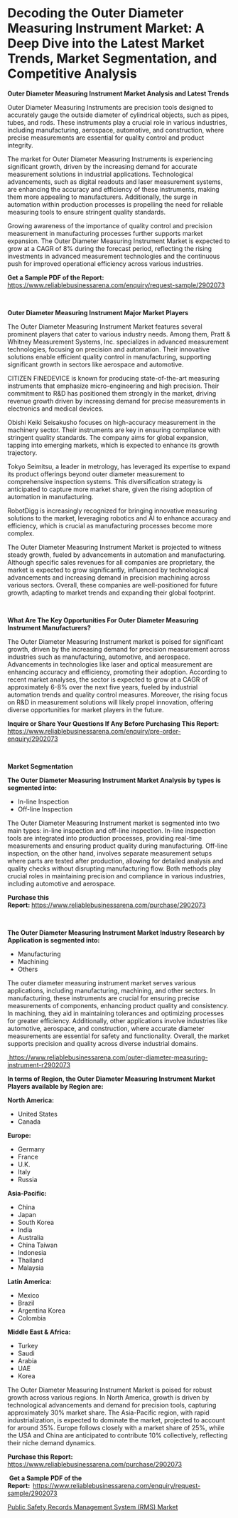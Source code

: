 <p><h1>Decoding the Outer Diameter Measuring Instrument Market: A Deep Dive into the Latest Market Trends, Market Segmentation, and Competitive Analysis</h1></p><p><strong>Outer Diameter Measuring Instrument Market Analysis and Latest Trends</strong></p>
<p><p>Outer Diameter Measuring Instruments are precision tools designed to accurately gauge the outside diameter of cylindrical objects, such as pipes, tubes, and rods. These instruments play a crucial role in various industries, including manufacturing, aerospace, automotive, and construction, where precise measurements are essential for quality control and product integrity.</p><p>The market for Outer Diameter Measuring Instruments is experiencing significant growth, driven by the increasing demand for accurate measurement solutions in industrial applications. Technological advancements, such as digital readouts and laser measurement systems, are enhancing the accuracy and efficiency of these instruments, making them more appealing to manufacturers. Additionally, the surge in automation within production processes is propelling the need for reliable measuring tools to ensure stringent quality standards.</p><p>Growing awareness of the importance of quality control and precision measurement in manufacturing processes further supports market expansion. The Outer Diameter Measuring Instrument Market is expected to grow at a CAGR of 8% during the forecast period, reflecting the rising investments in advanced measurement technologies and the continuous push for improved operational efficiency across various industries.</p></p>
<p><strong>Get a Sample PDF of the Report:&nbsp;</strong> <a href="https://www.reliablebusinessarena.com/enquiry/request-sample/2902073?utm_campaign=3121&utm_medium=2&utm_source=Github&utm_content=ia&utm_term=11032025&utm_id=outer-diameter-measuring-instrument">https://www.reliablebusinessarena.com/enquiry/request-sample/2902073</a></p>
<p>&nbsp;</p>
<p><strong>Outer Diameter Measuring Instrument Major Market Players</strong></p>
<p><p>The Outer Diameter Measuring Instrument Market features several prominent players that cater to various industry needs. Among them, Pratt & Whitney Measurement Systems, Inc. specializes in advanced measurement technologies, focusing on precision and automation. Their innovative solutions enable efficient quality control in manufacturing, supporting significant growth in sectors like aerospace and automotive.</p><p>CITIZEN FINEDEVICE is known for producing state-of-the-art measuring instruments that emphasize micro-engineering and high precision. Their commitment to R&D has positioned them strongly in the market, driving revenue growth driven by increasing demand for precise measurements in electronics and medical devices.</p><p>Obishi Keiki Seisakusho focuses on high-accuracy measurement in the machinery sector. Their instruments are key in ensuring compliance with stringent quality standards. The company aims for global expansion, tapping into emerging markets, which is expected to enhance its growth trajectory.</p><p>Tokyo Seimitsu, a leader in metrology, has leveraged its expertise to expand its product offerings beyond outer diameter measurement to comprehensive inspection systems. This diversification strategy is anticipated to capture more market share, given the rising adoption of automation in manufacturing.</p><p>RobotDigg is increasingly recognized for bringing innovative measuring solutions to the market, leveraging robotics and AI to enhance accuracy and efficiency, which is crucial as manufacturing processes become more complex.</p><p>The Outer Diameter Measuring Instrument Market is projected to witness steady growth, fueled by advancements in automation and manufacturing. Although specific sales revenues for all companies are proprietary, the market is expected to grow significantly, influenced by technological advancements and increasing demand in precision machining across various sectors. Overall, these companies are well-positioned for future growth, adapting to market trends and expanding their global footprint.</p></p>
<p>&nbsp;</p>
<p><strong>What Are The Key Opportunities For Outer Diameter Measuring Instrument Manufacturers?</strong></p>
<p><p>The Outer Diameter Measuring Instrument market is poised for significant growth, driven by the increasing demand for precision measurement across industries such as manufacturing, automotive, and aerospace. Advancements in technologies like laser and optical measurement are enhancing accuracy and efficiency, promoting their adoption. According to recent market analyses, the sector is expected to grow at a CAGR of approximately 6-8% over the next five years, fueled by industrial automation trends and quality control measures. Moreover, the rising focus on R&D in measurement solutions will likely propel innovation, offering diverse opportunities for market players in the future.</p></p>
<p><strong>Inquire or Share Your Questions If Any Before Purchasing This Report:</strong> <a href="https://www.reliablebusinessarena.com/enquiry/pre-order-enquiry/2902073?utm_campaign=3121&utm_medium=2&utm_source=Github&utm_content=ia&utm_term=11032025&utm_id=outer-diameter-measuring-instrument">https://www.reliablebusinessarena.com/enquiry/pre-order-enquiry/2902073</a></p>
<p>&nbsp;</p>
<p><strong>Market Segmentation</strong></p>
<p><strong>The Outer Diameter Measuring Instrument Market Analysis by types is segmented into:</strong></p>
<p><ul><li>In-line Inspection</li><li>Off-line Inspection</li></ul></p>
<p><p>The Outer Diameter Measuring Instrument market is segmented into two main types: in-line inspection and off-line inspection. In-line inspection tools are integrated into production processes, providing real-time measurements and ensuring product quality during manufacturing. Off-line inspection, on the other hand, involves separate measurement setups where parts are tested after production, allowing for detailed analysis and quality checks without disrupting manufacturing flow. Both methods play crucial roles in maintaining precision and compliance in various industries, including automotive and aerospace.</p></p>
<p><strong>Purchase this Report:&nbsp;</strong><a href="https://www.reliablebusinessarena.com/purchase/2902073?utm_campaign=3121&utm_medium=2&utm_source=Github&utm_content=ia&utm_term=11032025&utm_id=outer-diameter-measuring-instrument">https://www.reliablebusinessarena.com/purchase/2902073</a></p>
<p>&nbsp;</p>
<p><strong>The Outer Diameter Measuring Instrument Market Industry Research by Application is segmented into:</strong></p>
<p><ul><li>Manufacturing</li><li>Machining</li><li>Others</li></ul></p>
<p><p>The outer diameter measuring instrument market serves various applications, including manufacturing, machining, and other sectors. In manufacturing, these instruments are crucial for ensuring precise measurements of components, enhancing product quality and consistency. In machining, they aid in maintaining tolerances and optimizing processes for greater efficiency. Additionally, other applications involve industries like automotive, aerospace, and construction, where accurate diameter measurements are essential for safety and functionality. Overall, the market supports precision and quality across diverse industrial domains.</p></p>
<p><a href="https://www.reliablebusinessarena.com/outer-diameter-measuring-instrument-r2902073?utm_campaign=3121&utm_medium=2&utm_source=Github&utm_content=ia&utm_term=11032025&utm_id=outer-diameter-measuring-instrument">&nbsp;https://www.reliablebusinessarena.com/outer-diameter-measuring-instrument-r2902073</a></p>
<p><strong>In terms of Region, the Outer Diameter Measuring Instrument Market Players available by Region are:</strong></p>
<p>
    <p> <strong> North America: </strong>
        <ul>
            <li>United States</li>
            <li>Canada</li>
        </ul>
        </p> 
    <p> <strong> Europe: </strong>
        <ul>
            <li>Germany</li>
            <li>France</li>
            <li>U.K.</li>
            <li>Italy</li>
            <li>Russia</li>
        </ul>
        </p> 
    <p> <strong> Asia-Pacific: </strong>
        <ul>
            <li>China</li>
            <li>Japan</li>
            <li>South Korea</li>
            <li>India</li>
            <li>Australia</li>
            <li>China Taiwan</li>
            <li>Indonesia</li>
            <li>Thailand</li>
            <li>Malaysia</li>
        </ul>
        </p> 
    <p> <strong> Latin America: </strong>
        <ul>
            <li>Mexico</li>
            <li>Brazil</li>
            <li>Argentina Korea</li>
            <li>Colombia</li>
        </ul>
        </p> 
    <p> <strong> Middle East & Africa: </strong>
        <ul>
            <li>Turkey</li>
            <li>Saudi</li>
            <li>Arabia</li>
            <li>UAE</li>
            <li>Korea</li>
        </ul>
    </p>
    </p>
<p><p>The Outer Diameter Measuring Instrument Market is poised for robust growth across various regions. In North America, growth is driven by technological advancements and demand for precision tools, capturing approximately 30% market share. The Asia-Pacific region, with rapid industrialization, is expected to dominate the market, projected to account for around 35%. Europe follows closely with a market share of 25%, while the USA and China are anticipated to contribute 10% collectively, reflecting their niche demand dynamics.</p></p>
<p><strong>Purchase this Report: </strong><a href="https://www.reliablebusinessarena.com/purchase/2902073?utm_campaign=3121&utm_medium=2&utm_source=Github&utm_content=ia&utm_term=11032025&utm_id=outer-diameter-measuring-instrument">https://www.reliablebusinessarena.com/purchase/2902073</a></p>
<p>&nbsp;<strong>Get a Sample PDF of the Report:&nbsp;&nbsp;</strong><a href="https://www.reliablebusinessarena.com/enquiry/request-sample/2902073?utm_campaign=3121&utm_medium=2&utm_source=Github&utm_content=ia&utm_term=11032025&utm_id=outer-diameter-measuring-instrument">https://www.reliablebusinessarena.com/enquiry/request-sample/2902073</a></p>
<p><strong></strong></p>
<p><p><a href="https://github.com/hoganemken50/Market-Research-Report-List-1/blob/main/public-safety-records-management-system-rms-market.md?utm_campaign=3121&utm_medium=2&utm_source=Github&utm_content=ia&utm_term=11032025&utm_id=outer-diameter-measuring-instrument">Public Safety Records Management System (RMS) Market</a></p></p>